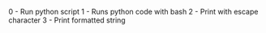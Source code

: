 0 - Run python script
1 - Runs python code with bash
2 - Print with escape character
3 - Print formatted string
